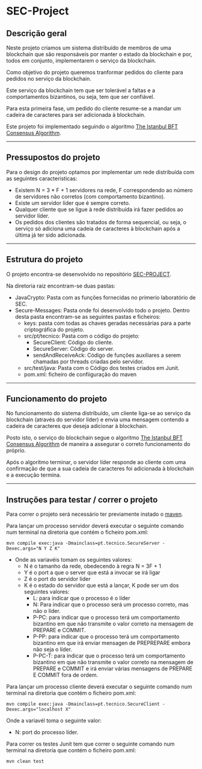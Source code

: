 # SEC-Project

## Descrição geral

Neste projeto criamos um sistema distribuído de membros de uma blockchain que são responsáveis por manter o estado da blockchain e por, todos em conjunto, implementarem o serviço da blockchain.

Como objetivo do projeto queremos tranformar pedidos do cliente para pedidos no serviço da blockchain.

Este serviço da blockchain tem que ser tolerável a faltas e a comportamentos bizantinos, ou seja, tem que ser confiável.

Para esta primeira fase, um pedido do cliente resume-se a mandar um cadeira de caracteres para ser adicionada à blockchain.

Este projeto foi implementado seguindo o algoritmo [The Istanbul BFT Consensus Algorithm](https://arxiv.org/pdf/2002.03613.pdf).

---

## Pressupostos do projeto

Para o design do projeto optamos por implementar um rede distribuída com as seguintes caracteristicas:
 - Existem N = 3 * F + 1 servidores na rede, F correspondendo ao número de servidores não corretos (com comportamento bizantino).
 - Existe um servidor líder que é sempre correto.
 - Qualquer cliente que se ligue à rede distribuída irá fazer pedidos ao servidor líder.
 - Os pedidos dos clientes são tratados de forma sequencial, ou seja, o serviço só adiciona uma cadeia de caracteres à blockchain após a última já ter sido adicionada.

 ----

 ## Estrutura do projeto
 O projeto encontra-se desenvolvido no repositório [SEC-PROJECT](https://github.com/Hugo96870/SEC-Project.git).
 
 Na diretoria raiz encontram-se duas pastas:
 - JavaCrypto: Pasta com as funções fornecidas no primerio laboratório de SEC.
 - Secure-Messages: Pasta onde foi desenvolvido todo o projeto. Dentro desta pasta encontram-se as seguintes pastas e ficheiros:
    - keys: pasta com todas as chaves geradas necessárias para a parte criptográfica do projeto.
    - src/pt/tecnico: Pasta com o código do projeto:
        - SecureClient: Código do cliente.
        - SecureServer: Código do server.
        - sendAndReceiveAck: Código de funções auxiliares a serem chamadas por threads criadas pelo servidor.
    - src/test/java: Pasta com o Código dos testes criados em Junit.
    - pom.xml: ficheiro de confiiguração do maven
 ----
 ## Funcionamento do projeto

No funcionamento do sistema distribuído, um cliente liga-se ao serviço da blockchain (através do servidor líder) e envia uma mensagem contendo a cadeira de caracteres que deseja adicionar à blockchain.

Posto isto, o serviço do blockchain segue o algoritmo [The Istanbul BFT Consensus Algorithm](https://arxiv.org/pdf/2002.03613.pdf) de maneira a assegurar o correto funcionamento do próprio.

Após o algoritmo terminar, o servidor líder responde ao cliente com uma confirmação de que a sua cadeia de caracteres foi adicionada à blockchain e a execução termina.

---

 ## Instruções para testar / correr o projeto

Para correr o projeto será necessário ter previamente instado o [maven](https://maven.apache.org/).

Para lançar um processo servidor deverá executar o seguinte comando num terminal na diretoria que contém o ficheiro pom.xml:
```
mvn compile exec:java -Dmainclass=pt.tecnico.SecureServer -Dexec.args="N Y Z K"
```
- Onde as variavéis tomam os seguintes valores:
    - N é o tamanho da rede, obedecendo à regra N = 3F + 1
    - Y é o port a que o server que está a invocar se irá ligar
    - Z é o port do servidor lider
    - K é o estado do servidor que está a lançar, K pode ser um dos seguintes valores:
        - L: para indicar que o processo é o líder
        - N: Para indicar que o processo será um processo correto, mas não o líder.
        - P-PC: para indicar que o processo terá um comportamento bizantino em que não transmite o valor correto na mensagem de PREPARE e COMMIT.
        - P-PP: para indicar que o processo terá um comportamento bizantino em que irá enviar mensagen de PREPREPARE embora não seja o líder.
        - P-PC-T: para indicar que o processo terá um comportamento bizantino em que não transmite o valor correto na mensagem de PREPARE e COMMIT e irá enviar várias mensagens de PREPARE E COMMIT fora de ordem.

Para lançar um processo cliente deverá executar o seguinte comando num terminal na diretoria que contém o ficheiro pom.xml:
```
mvn compile exec:java -Dmainclass=pt.tecnico.SecureClient -Dexec.args="localhost X"
```
Onde a variavél toma o seguinte valor:
- N: port do processo líder.

Para correr os testes Junit tem que correr o seguinte comando num terminal na diretoria que contém o ficheiro pom.xml:
```
mvn clean test
```